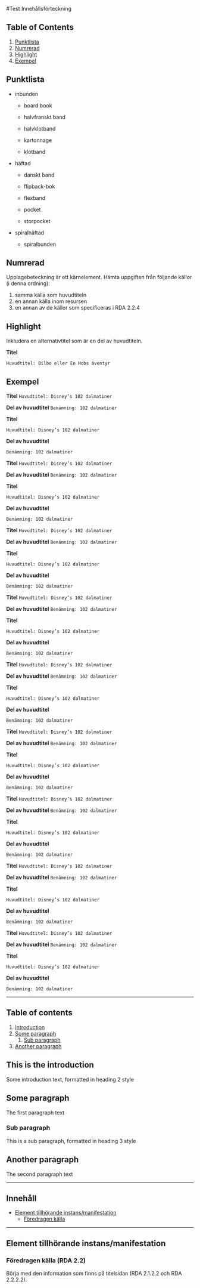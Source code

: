 #Test Innehållsförteckning

## Table of Contents
1. [Punktlista](#punktlista)
2. [Numrerad](#numrerad)
3. [Highlight](#highlight)
4. [Exempel](#exempel)

## Punktlista

* inbunden
  
  * board book
  
  * halvfranskt band
  
  * halvklotband
  
  * kartonnage
  
  * klotband

* häftad
  
  * danskt band
  
  * flipback-bok
  
  * flexband
  
  * pocket
  
  * storpocket

* spiralhäftad
  
  * spiralbunden

## Numrerad

Upplagebeteckning är ett kärnelement. Hämta uppgiften från följande källor (i denna ordning): 
1. samma källa som huvudtiteln
2. en annan källa inom resursen
3. en annan av de källor som specificeras i RDA 2.2.4

## Highlight

Inkludera en alternativtitel som är en del av huvudtiteln.

**Titel**

`Huvudtitel: Bilbo eller En Hobs äventyr`

## Exempel 

**Titel** 
`Huvudtitel: Disney’s 102 dalmatiner`

**Del av huvudtitel** 
`Benämning: 102 dalmatiner`

**Titel** 

`Huvudtitel: Disney’s 102 dalmatiner`

**Del av huvudtitel** 

`Benämning: 102 dalmatiner`

**Titel** 
`Huvudtitel: Disney’s 102 dalmatiner`

**Del av huvudtitel** 
`Benämning: 102 dalmatiner`

**Titel** 

`Huvudtitel: Disney’s 102 dalmatiner`

**Del av huvudtitel** 

`Benämning: 102 dalmatiner`

**Titel** 
`Huvudtitel: Disney’s 102 dalmatiner`

**Del av huvudtitel** 
`Benämning: 102 dalmatiner`

**Titel** 

`Huvudtitel: Disney’s 102 dalmatiner`

**Del av huvudtitel** 

`Benämning: 102 dalmatiner`

**Titel** 
`Huvudtitel: Disney’s 102 dalmatiner`

**Del av huvudtitel** 
`Benämning: 102 dalmatiner`

**Titel** 

`Huvudtitel: Disney’s 102 dalmatiner`

**Del av huvudtitel** 

`Benämning: 102 dalmatiner`

**Titel** 
`Huvudtitel: Disney’s 102 dalmatiner`

**Del av huvudtitel** 
`Benämning: 102 dalmatiner`

**Titel** 

`Huvudtitel: Disney’s 102 dalmatiner`

**Del av huvudtitel** 

`Benämning: 102 dalmatiner`

**Titel** 
`Huvudtitel: Disney’s 102 dalmatiner`

**Del av huvudtitel** 
`Benämning: 102 dalmatiner`

**Titel** 

`Huvudtitel: Disney’s 102 dalmatiner`

**Del av huvudtitel** 

`Benämning: 102 dalmatiner`

**Titel** 
`Huvudtitel: Disney’s 102 dalmatiner`

**Del av huvudtitel** 
`Benämning: 102 dalmatiner`

**Titel** 

`Huvudtitel: Disney’s 102 dalmatiner`

**Del av huvudtitel** 

`Benämning: 102 dalmatiner`

**Titel** 
`Huvudtitel: Disney’s 102 dalmatiner`

**Del av huvudtitel** 
`Benämning: 102 dalmatiner`

**Titel** 

`Huvudtitel: Disney’s 102 dalmatiner`

**Del av huvudtitel** 

`Benämning: 102 dalmatiner`

**Titel** 
`Huvudtitel: Disney’s 102 dalmatiner`

**Del av huvudtitel** 
`Benämning: 102 dalmatiner`

**Titel** 

`Huvudtitel: Disney’s 102 dalmatiner`

**Del av huvudtitel** 

`Benämning: 102 dalmatiner`

---

## Table of contents
1. [Introduction](#introduction)
2. [Some paragraph](#paragraph1)
    1. [Sub paragraph](#subparagraph1)
3. [Another paragraph](#paragraph2)

## This is the introduction
Some introduction text, formatted in heading 2 style

## Some paragraph
The first paragraph text

### Sub paragraph
This is a sub paragraph, formatted in heading 3 style

## Another paragraph <a name="paragraph2"></a>
The second paragraph text

---

## Innehåll

* [Element tillhörande instans/manifestation](#paragraph1)
    * [Föredragen källa](#subparagraph1)
    
---

## Element tillhörande instans/manifestation <a name="paragraph1"></a>

### Föredragen källa (RDA 2.2) <a name="subparagraph1"></a>

Börja med den information som finns på titelsidan (RDA 2.1.2.2 och RDA 2.2.2.2).
